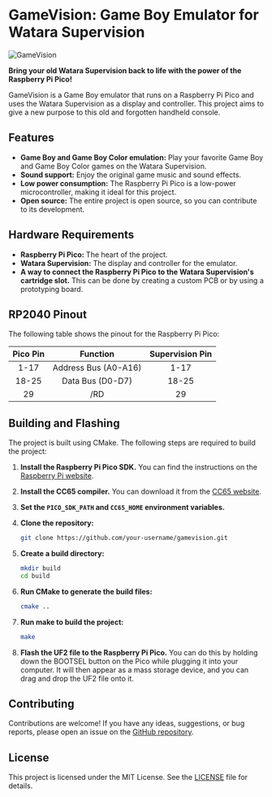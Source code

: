 # GameVision: Game Boy Emulator for Watara Supervision

![GameVision](https://i.imgur.com/5l2vQ3a.png)

**Bring your old Watara Supervision back to life with the power of the Raspberry Pi Pico!**

GameVision is a Game Boy emulator that runs on a Raspberry Pi Pico and uses the Watara Supervision as a display and controller. This project aims to give a new purpose to this old and forgotten handheld console.

## Features

*   **Game Boy and Game Boy Color emulation:** Play your favorite Game Boy and Game Boy Color games on the Watara Supervision.
*   **Sound support:** Enjoy the original game music and sound effects.
*   **Low power consumption:** The Raspberry Pi Pico is a low-power microcontroller, making it ideal for this project.
*   **Open source:** The entire project is open source, so you can contribute to its development.

## Hardware Requirements

*   **Raspberry Pi Pico:** The heart of the project.
*   **Watara Supervision:** The display and controller for the emulator.
*   **A way to connect the Raspberry Pi Pico to the Watara Supervision's cartridge slot.** This can be done by creating a custom PCB or by using a prototyping board.

## RP2040 Pinout

The following table shows the pinout for the Raspberry Pi Pico:

| Pico Pin | Function         | Supervision Pin |
| :---: | :---: | :---: |
| 1-17     | Address Bus (A0-A16) | 1-17            |
| 18-25    | Data Bus (D0-D7) | 18-25           |
| 29       | /RD              | 29              |

## Building and Flashing

The project is built using CMake. The following steps are required to build the project:

1.  **Install the Raspberry Pi Pico SDK.** You can find the instructions on the [Raspberry Pi website](https://www.raspberrypi.com/documentation/pico/getting-started/).
2.  **Install the CC65 compiler.** You can download it from the [CC65 website](https://cc65.github.io/).
3.  **Set the `PICO_SDK_PATH` and `CC65_HOME` environment variables.**
4.  **Clone the repository:**

    ```bash
    git clone https://github.com/your-username/gamevision.git
    ```

5.  **Create a build directory:**

    ```bash
    mkdir build
    cd build
    ```

6.  **Run CMake to generate the build files:**

    ```bash
    cmake ..
    ```

7.  **Run make to build the project:**

    ```bash
    make
    ```

8.  **Flash the UF2 file to the Raspberry Pi Pico.** You can do this by holding down the BOOTSEL button on the Pico while plugging it into your computer. It will then appear as a mass storage device, and you can drag and drop the UF2 file onto it.

## Contributing

Contributions are welcome! If you have any ideas, suggestions, or bug reports, please open an issue on the [GitHub repository](https://github.com/your-username/gamevision/issues).

## License

This project is licensed under the MIT License. See the [LICENSE](LICENSE) file for details.
